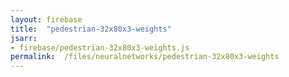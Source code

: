 ```yaml
---
layout: firebase
title:  "pedestrian-32x80x3-weights"
jsarr:
- firebase/pedestrian-32x80x3-weights.js
permalink:  /files/neuralnetworks/pedestrian-32x80x3-weights
---
```

